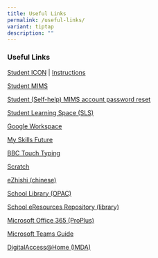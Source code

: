 ```yaml
---
title: Useful Links
permalink: /useful-links/
variant: tiptap
description: ""
---
```

<h3>Useful Links</h3>
<p><a href="https://workspace.google.com/dashboard" rel="noopener nofollow" target="_blank">Student ICON</a> |
<a href="/student-icon/" rel="noopener nofollow" target="_blank">Instructions</a>
</p>
<p><a href="https://idp.mims.moe.gov.sg/" rel="noopener noreferrer nofollow" target="_blank">Student MIMS</a>
</p>
<p><a href="https://mims.moe.gov.sg/sspr" class="XqQF9c" rel="noopener noreferrer nofollow" target="_blank"><u>Student (Self-help) MIMS account password reset</u></a>&nbsp;</p>
<p><a href="https://vle.learning.moe.edu.sg/login" rel="noopener noreferrer nofollow" target="_blank">Student Learning Space (SLS)</a>
</p>
<p><a href="https://workspace.google.com/" rel="noopener noreferrer nofollow" target="_blank">Google Workspace</a>
</p>
<p><a href="https://www.myskillsfuture.gov.sg/content/student/en/primary.html" rel="noopener noreferrer nofollow" target="_blank">My Skills Future</a>
</p>
<p><a href="https://www.bbc.co.uk/bitesize/topics/zf2f9j6/articles/z3c6tfr" rel="noopener noreferrer nofollow" target="_blank">BBC Touch Typing</a>
</p>
<p><a href="https://scratch.mit.edu/" rel="noopener noreferrer nofollow" target="_blank">Scratch</a>
</p>
<p><a href="https://www.ezhishi.net/CKPSebook2022/" rel="noopener noreferrer nofollow" target="_blank">eZhishi (chinese)</a>
</p>
<p><a href="/library-opac/" rel="noopener noreferrer nofollow" target="_blank">School Library (OPAC)</a>
</p>
<p><a href="https://schoolibrary.moe.edu.sg/eresourcespri/cgi-bin/spydus.exe/MSGTRN/WPAC/HOME" rel="noopener noreferrer nofollow" target="_blank">School eResources Repository (library)</a>
</p>
<p><a href="/microsoft-office-365-proplus/" rel="noopener noreferrer nofollow" target="_blank">Microsoft Office 365 (ProPlus)</a>
</p>
<p><a href="https://drive.google.com/file/d/1mMCa0I6AIbF7SmW8qmCGNUcMMUriJqam/view" rel="noopener noreferrer nofollow" target="_blank">Microsoft Teams Guide</a>
</p>
<p><a href="https://www.imda.gov.sg/how-we-can-help/digital-access-at-home" rel="noopener nofollow" target="_blank">DigitalAccess@Home (IMDA)</a>
</p>